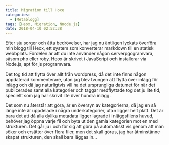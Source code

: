 ```yaml
---
title: Migration till Hoxe
categories:
  - [Metablogg]
tags: [Heox, Migration, Nnode.js]
date: 2018-04-10 02:52:38
---
```


Efter sju sorger och åtta bedrövelser, har jag nu äntligen lyckats överföra min blogg till Heox, ett system som konverterar markdown till en statisk webbplats. Fördelen är att du inte använder någon serverpgogramvara, såsom php eller roby. Heox är skrivet i JavaScript och installerar via Node.js, apt för js programvara.

Det tog tid att flytta över allt från wordpress, då det inte finns någon uppdaterad kommenterare, utan jag blev tvungen att flytta över inlägg för inlägg och då jag naturligtvis vill ha det ursprungliga datumet för när det publicerades samt alla kategorier och taggar medflyttade tog det ju lite tid, speciellt som jag har skrivit lite över hundra inlägg.

Det som nu återstår att göra, är en översyn av kategorierna, då jag en så länge inte är uppdelade i några underkategorier, utan ligger helt platt. Det är bara det att då alla dylika metadata ligger lagrade i inläggsfilens huvud, behöver jag öppna varje fil och byta ut den gamla kategorien mot en med strukturen. Det går ju i och för sig att göra på automatiskt vis genom att man söker och ersätter över flera filer, men det skall göras, jag har åtminstånne skapat strukturen, den skall bara läggas in...
